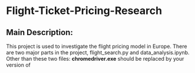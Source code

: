# Flight-Ticket-Pricing-Research
## Main Description:
This project is used to investigate the flight pricing model in Europe. There are two major parts in the project, flight_search.py and data_analysis.ipynb. 
Other than these two files:
**chromedriver.exe** should be replaced by your version of 
